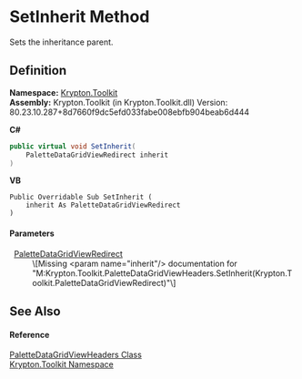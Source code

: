 # SetInherit Method


Sets the inheritance parent.



## Definition
**Namespace:** <a href="79d2eac2-21f4-54ff-7552-b20c33c30600.md">Krypton.Toolkit</a>  
**Assembly:** Krypton.Toolkit (in Krypton.Toolkit.dll) Version: 80.23.10.287+8d7660f9dc5efd033fabe008ebfb904beab6d444

**C#**
``` C#
public virtual void SetInherit(
	PaletteDataGridViewRedirect inherit
)
```
**VB**
``` VB
Public Overridable Sub SetInherit ( 
	inherit As PaletteDataGridViewRedirect
)
```



#### Parameters
<dl><dt>  <a href="ea91163e-137a-205f-1102-215735093cc4.md">PaletteDataGridViewRedirect</a></dt><dd>\[Missing &lt;param name="inherit"/&gt; documentation for "M:Krypton.Toolkit.PaletteDataGridViewHeaders.SetInherit(Krypton.Toolkit.PaletteDataGridViewRedirect)"\]</dd></dl>

## See Also


#### Reference
<a href="97b2a8c3-ce28-9b86-887d-a3dc7811305f.md">PaletteDataGridViewHeaders Class</a>  
<a href="79d2eac2-21f4-54ff-7552-b20c33c30600.md">Krypton.Toolkit Namespace</a>  

